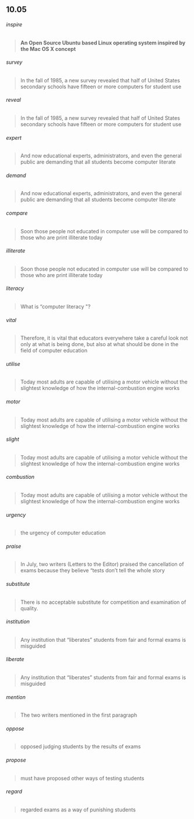 ## 10.05

###### inspire

> **An Open Source Ubuntu based Linux operating system inspired by the Mac OS X concept**

###### survey

> In the fall of 1985, a new survey revealed that half of United States secondary schools
> have fifteen or more computers for student use

###### reveal

> In the fall of 1985, a new survey revealed that half of United States secondary schools
> have fifteen or more computers for student use

###### expert

> And now educational experts, administrators, and even the general public are demanding that all students become computer literate

###### demand

> And now educational experts, administrators, and even the general public are demanding that all students become computer literate

###### compare

> Soon those people not educated in computer use will be compared to those who are print illiterate today

###### illiterate

> Soon those people not educated in computer use will be compared to those who are print illiterate today

###### literacy

> What is “computer literacy "?

###### vital

> Therefore, it is vital that educators everywhere take a careful look not only at what
> is being done, but also at what should be done in the field of computer education

###### utilise

> Today most adults are capable of utilising a motor vehicle without the slightest knowledge of
> how the internal-combustion engine works

###### motor

> Today most adults are capable of utilising a motor vehicle without the slightest knowledge of
> how the internal-combustion engine works

###### slight

> Today most adults are capable of utilising a motor vehicle without the slightest knowledge of
> how the internal-combustion engine works

###### combustion

> Today most adults are capable of utilising a motor vehicle without the slightest knowledge of
> how the internal-combustion engine works

###### urgency

> the urgency of computer education

###### praise

> In July, two writers (Letters to the Editor) praised the cancellation of exams because they believe “tests don’t tell the whole story

######  substitute 

> There is no acceptable substitute for competition and examination of quality.

###### institution

> Any institution that “liberates” students from fair and formal exams is misguided

###### liberate

> Any institution that “liberates” students from fair and formal exams is misguided

###### mention

> The two writers mentioned in the first paragraph

###### oppose

> opposed judging students by the results of exams

###### propose

> must have proposed other ways of testing students

###### regard

> regarded exams as a way of punishing students